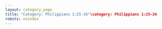```yaml
---
layout: category_page
title: "Category: Philippians 1:25-26"\category: Philippians 1:25-26
robots: noindex
---
```


